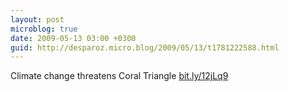```yaml
---
layout: post
microblog: true
date: 2009-05-13 03:00 +0300
guid: http://desparoz.micro.blog/2009/05/13/t1781222588.html
---
```

Climate change threatens Coral Triangle [bit.ly/12jLq9](http://bit.ly/12jLq9)
